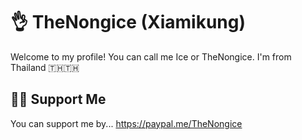 # 👌 TheNongice (Xiamikung)
Welcome to my profile! You can call me Ice or TheNongice.
I'm from Thailand 🇹🇭🇹🇭
##  👨‍💻 Support Me
You can support me by...
https://paypal.me/TheNongice
